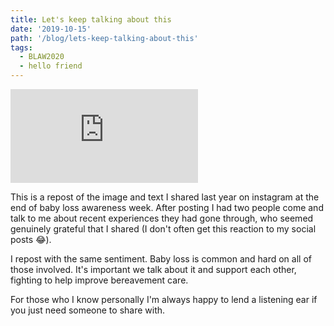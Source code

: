 ```yaml
---
title: Let's keep talking about this
date: '2019-10-15'
path: '/blog/lets-keep-talking-about-this'
tags:
  - BLAW2020
  - hello friend
---
```


<iframe
  frameborder="0"
  allowfullscreen
  scrolling="no"
  src="https://www.instagram.com/p/Bo9_JN3By_z/embed/captioned"
></iframe>

This is a repost of the image and text I shared last year on instagram at the end of baby loss awareness week. After posting I had two people come and talk to me about recent experiences they had gone through, who seemed genuinely grateful that I shared (I don't often get this reaction to my social posts 😂).

I repost with the same sentiment. Baby loss is common and hard on all of those involved. It's important we talk about it and support each other, fighting to help improve bereavement care.

For those who I know personally I'm always happy to lend a listening ear if you just need someone to share with.

